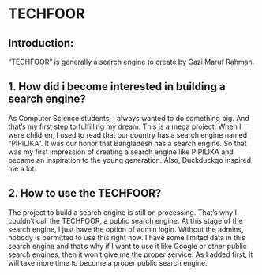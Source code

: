 # TECHFOOR

## Introduction:
“TECHFOOR” is generally a search engine to create by Gazi Maruf Rahman. 

## 1. How did i become interested in building a search engine?

As Computer Science students, I always wanted to do something big. And that’s my first step to fulfilling my dream. This is a mega project. When I  were children, I used to read that our country has a search engine named “PIPILIKA”. It was our honor that Bangladesh has a search engine. So that was my first impression of creating a search engine like PIPILIKA and became an inspiration to the young generation. Also, Duckduckgo inspired me a lot.

## 2. How to use the TECHFOOR?
	
The project to build a search engine is still on processing. That’s why I couldn’t call the TECHFOOR, a public search engine. At this stage of the search engine, I just have the option of admin login. Without the admins, nobody is permitted to use this right now. I have some limited data in this search engine and that’s why if I want to use it like Google or other public search engines, then it won’t give me the proper service. As I added first, it will take more time to become a proper public search engine.
